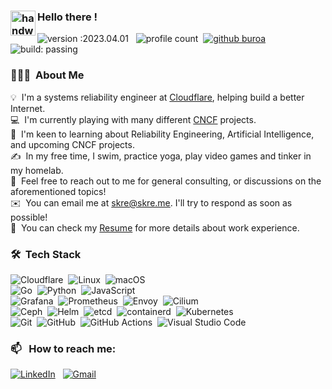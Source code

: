 ### <img alt="handwavegif" src="https://user-images.githubusercontent.com/39513876/112366216-8cfe7400-8cfe-11eb-8116-7d3dbae20e97.gif" width='40' align="left"/> Hello there !

![version :2023.04.01](https://img.shields.io/badge/version-2023.04.01-informational) &nbsp;
![profile count](https://komarev.com/ghpvc/?username=buroa&color=red)&nbsp;
[![github buroa](https://img.shields.io/github/followers/buroa?label=follow&style=social)](https://github.com/buroa)&nbsp;
![build: passing](https://img.shields.io/badge/build-passing-success)

### 👨🏻‍💻 &nbsp;About Me

💡 &nbsp;I'm a systems reliability engineer at [Cloudflare](https://cloudflare.com), helping build a better Internet. \
💻 &nbsp;I'm currently playing with many different [CNCF](https://cncf.io) projects.\
🌱 &nbsp;I'm keen to learning about Reliability Engineering, Artificial Intelligence, and upcoming CNCF projects.\
✍️ &nbsp;In my free time, I swim, practice yoga, play video games and tinker in my homelab.\
💬 &nbsp;Feel free to reach out to me for general consulting, or discussions on the aforementioned topics!\
✉️ &nbsp;You can email me at skre@skre.me. I'll try to respond as soon as possible!\
📄 &nbsp;You can check my [Resume](https://skre.me/cv.pdf) for more details about work experience.

### 🛠 &nbsp;Tech Stack

![Cloudflare](https://img.shields.io/badge/-Cloudflare-05122A?style=flat&logo=cloudflare)&nbsp;
![Linux](https://img.shields.io/badge/-Linux-05122A?style=flat&logo=linux)&nbsp;
![macOS](https://img.shields.io/badge/-macOS-05122A?style=flat&logo=macos)\
![Go](https://img.shields.io/badge/-Go-05122A?style=flat&logo=go)&nbsp;
![Python](https://img.shields.io/badge/-Python-05122A?style=flat&logo=python)&nbsp;
![JavaScript](https://img.shields.io/badge/-JavaScript-05122A?style=flat&logo=javascript)\
![Grafana](https://img.shields.io/badge/-Grafana-05122A?style=flat&logo=grafana)&nbsp;
![Prometheus](https://img.shields.io/badge/-Prometheus-05122A?style=flat&logo=prometheus)&nbsp;
![Envoy](https://img.shields.io/badge/-Envoy-05122A?style=flat&logo=envoyproxy)&nbsp;
![Cilium](https://img.shields.io/badge/-Cilium-05122A?style=flat&logo=cilium)\
![Ceph](https://img.shields.io/badge/-Ceph-05122A?style=flat&logo=ceph)&nbsp;
![Helm](https://img.shields.io/badge/-Helm-05122A?style=flat&logo=helm)&nbsp;
![etcd](https://img.shields.io/badge/-etcd-05122A?style=flat&logo=etcd)&nbsp;
![containerd](https://img.shields.io/badge/-containerd-05122A?style=flat&logo=containerd)&nbsp;
![Kubernetes](https://img.shields.io/badge/-Kubernetes-05122A?style=flat&logo=kubernetes)\
![Git](https://img.shields.io/badge/-Git-05122A?style=flat&logo=git)&nbsp;
![GitHub](https://img.shields.io/badge/-GitHub-05122A?style=flat&logo=github)&nbsp;
![GitHub Actions](https://img.shields.io/badge/-GitHub%20Actions-05122A?style=flat&logo=githubactions)&nbsp;
![Visual Studio Code](https://img.shields.io/badge/-Visual%20Studio%20Code-05122A?style=flat&logo=visual-studio-code&logoColor=007ACC)&nbsp;

### 📫 &nbsp; How to reach me:

<a href="https://www.linkedin.com/in/buroa/"><img alt="LinkedIn" src="https://img.shields.io/badge/linkedin%20-%230077B5.svg?&style=flat&logo=linkedin&logoColor=white"/></a> &nbsp;
<a href="mailto:skre@skre.me"><img alt="Gmail" src="https://img.shields.io/badge/iCloud-D14836?style=flat&logo=icloud&logoColor=white" /></a> &nbsp;
